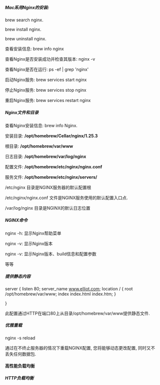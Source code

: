 ##### Mac系用Nginx的安装:

brew search nginx.

brew install nginx.

brew uninstall nginx.

查看安装信息: brew info nginx

查看Nginx是否安装成功并检查其版本: nginx -v

查看Nginx是否在运行: ps -ef | grep 'nginx'

启动Nginx服务: brew services start nginx

停止Nginx服务: brew services stop nginx

重启Nginx服务: brew services restart nginx

##### Nginx文件和目录

查看Nginx安装信息: brew info Nginx.

安装目录: **/opt/homebrew/Cellar/nginx/1.25.3**

根目录: **/opt/homebrew/var/www**

日志目录: **/opt/homebrew/var/log/nginx**

配置文件: **/opt/homebrew/etc/nginx/nginx.conf**

服务文件: **/opt/homebrew/etc/nginx/servers/**

/etc/nginx 目录是NGINX服务器的默认配置根

/etc/nginx/nginx.conf 文件是NGINX服务使用的默认配置入口点.

/var/log/nginx 目录是NGINX的默认日志位置

##### NGINX命令

nginx -h: 显示Nginx帮助菜单

nginx -v: 显示Nginx版本

nginx -v: 显示Nginx版本、build信息和配置参数

等等 

##### 提供静态内容

server {
        listen 80;
        server_name www.elliot.com;
        location / {
            root   /opt/homebrew/var/www;
            index  index.html index.htm;
        }

}

此配置通过HTTP在端口80上从目录/opt/homebrew/var/www提供静态文件.

##### 优雅重载

nginx -s reload

通过在不终止服务器的情况下重载NGINX配置, 您将能够动态更改配置, 同时又不丢失任何数据包.



#### 高性能负载均衡

##### HTTP负载均衡























